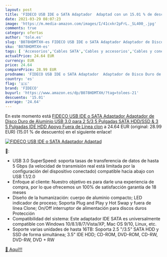 ```yaml
---
layout: post
title: 'FIDECO USB IDE o SATA Adaptador  Adaptad con un 15.01 % de descuento'
date: 2021-03-29 08:07:23
image: 'https://m.media-amazon.com/images/I/41cxkr2pFrL._SL400_.jpg'
comments: true
category: ofertas
author: 'tole.es'
slug: 'B078HDMTXH-es FIDECO USB IDE o SATA Adaptador Adaptador de Disco Duro de...'
sku: 'B078HDMTXH-es'
tags: [ 'Accesorios','Cables SATA','Cables y accesorios','Cables y conectores','Informática','disco','duro','fideco', ]
actualPrice: 24.64 EUR
currency: EUR
price: 24.64
comparePrice: 28.99 EUR
prodname: 'FIDECO USB IDE o SATA Adaptador  Adaptador de Disco Duro de Aluminio USB 3.0 para 2 5/3 5 Pulgadas SATA HDD/SSD & 3 5 Pulgadas IDE HDD  Apoyo Fuera de Línea clon'
country: 'es'
flag: '🇪🇸'
brand: 'FIDECO'
buyurl: 'https://www.amazon.es/dp/B078HDMTXH/?tag=tolees-21'
descuento: '15.01'
average: '24.64'
---
```


En este momento está [FIDECO USB IDE o SATA Adaptador  Adaptador de Disco Duro de Aluminio USB 3.0 para 2 5/3 5 Pulgadas SATA HDD/SSD & 3 5 Pulgadas IDE HDD  Apoyo Fuera de Línea clon](https://www.amazon.es/dp/B078HDMTXH/?tag=tolees-21) a 24.64 EUR (original: 28.99 EUR) (15.01 %  de descuento) en el siguiente enlace!

[![FIDECO USB IDE o SATA Adaptador  Adaptad](https://m.media-amazon.com/images/I/41cxkr2pFrL._SL400_.jpg)](https://www.amazon.es/dp/B078HDMTXH/?tag=tolees-21)

🔎:

- USB 3.0 SuperSpeed: soporta tasas de transferencia de datos de hasta 5 Gbps (la velocidad de transmisión real está limitada por la configuración del dispositivo conectado) compatible hacia abajo con USB 1.1/2.0
- Enfoque al cliente: Nuestro objetivo es para darle una experiencia de compra, por lo que ofrecemos un 100% de satisfacción garantía de 18 meses
- Diseño de la humanización: cuerpo de aluminio compacto; LED indicador de proceso; Soporta Plug and Play y Hot Swap y fuera de línea Clone; On/Off interruptor de alimentación para discos duros Protección
- Compatibilidad del sistema: Este adaptador IDE SATA es universalmente compatible con Windows 10/8.1/8/7/Vista/XP, Mac OS 9/10, Linux, etc.
- Soporte varias unidades de hasta 16TB: Soporta 2.5 "/3.5" SATA HDD y SSD de forma simultánea; 3.5" IDE HDD; CD-ROM, DVD-ROM, CD-RW, DVD-RW, DVD + RW

[🛒 Aquí!!!](https://www.amazon.es/dp/B078HDMTXH/?tag=tolees-21)
